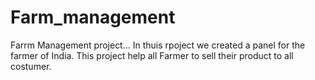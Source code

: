 # Farm_management
Farrm Management project... In thuis rpoject we created a panel for the farmer of India. This project help all Farmer to sell their product to all costumer. 
